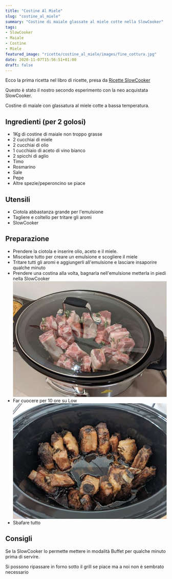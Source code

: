 ```yaml
---
title: "Costine Al Miele"
slug: "costine_al_miele"
summary: "Costine di maiale glassate al miele cotte nella SlowCooker"
tags:
- SlowCooker
- Maiale
- Costine
- Miele
featured_image: "ricette/costine_al_miele/images/fine_cottura.jpg"
date: 2020-11-07T15:56:51+01:00
draft: false
---
```

Ecco la prima ricetta nel libro di ricette, presa da [Ricette SlowCooker](https://www.ricetteslowcooker.it/costolette-al-miele/)

Questo è stato il nostro secondo esperimento con la neo acquistata SlowCooker.

Costine di maiale con glassatura al miele cotte a bassa temperatura.

## Ingredienti (per 2 golosi)

* 1Kg di costine di maiale non troppo grasse
* 2 cucchiai di miele
* 2 cucchiai di olio
* 1 cucchiaio di aceto di vino bianco
* 2 spicchi di aglio
* Timo
* Rosmarino
* Sale
* Pepe
* Altre spezie/peperoncino se piace

## Utensili

* Ciotola abbastanza grande per l'emulsione
* Tagliere e coltello per tritare gli aromi
* SlowCooker


## Preparazione

* Prendere la ciotola e inserire olio, aceto e il miele.
* Miscelare tutto per creare un emulsione e scogliere il miele
* Tritare tutti gli aromi e aggiungerli all'emulsione e lasciare insaporire qualche minuto
* Prendere una costina alla volta, bagnarla nell'emulsione metterla in piedi nella SlowCooker
![Preparazione](images/preparazione.jpg)
* Far cuocere per 10 ore su Low
![Risultato](images/fine_cottura.jpg)
* Sbafare tutto

## Consigli

Se la SlowCooker lo permette mettere in modalità Buffet per qualche minuto prima di servire.

Si possono ripassare in forno sotto il grill se piace ma a noi non è sembrato necessario
